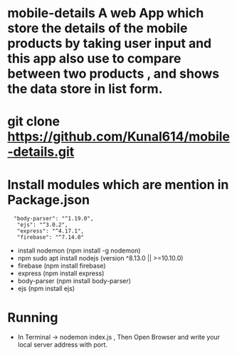 # mobile-details  A web App which store the details of the mobile products by taking user input and this app also use to compare between two products , and shows the data store in list form.


# git clone https://github.com/Kunal614/mobile-details.git

# Install modules which are mention in Package.json
      "body-parser": "^1.19.0",
       "ejs": "^3.0.2",
       "express": "^4.17.1",
       "firebase": "^7.14.0"
   * install nodemon  (npm install -g nodemon)
   * npm sudo apt install nodejs (version ^8.13.0 || >=10.10.0)
   * firebase (npm install firebase)
   * express (npm install express)
   * body-parser (npm install body-parser)
   * ejs (npm install ejs)
   
# Running
   * In Terminal  -> 
     nodemon index.js  , 
   Then Open Browser and write your local server address with port.
   

